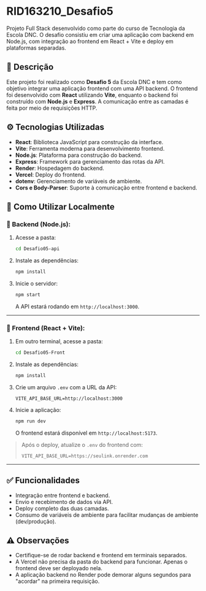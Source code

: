 # RID163210_Desafio5

Projeto Full Stack desenvolvido como parte do curso de Tecnologia da Escola DNC. O desafio consistiu em criar uma aplicação com backend em Node.js, com integração ao frontend em React + Vite e deploy em plataformas separadas.

## 📌 Descrição

Este projeto foi realizado como **Desafio 5** da Escola DNC e tem como objetivo integrar uma aplicação frontend com uma API backend. O frontend foi desenvolvido com **React** utilizando **Vite**, enquanto o backend foi construído com **Node.js** e **Express**. A comunicação entre as camadas é feita por meio de requisições HTTP.


## ⚙️ Tecnologias Utilizadas

- **React**: Biblioteca JavaScript para construção da interface.
- **Vite**: Ferramenta moderna para desenvolvimento frontend.
- **Node.js**: Plataforma para construção do backend.
- **Express**: Framework para gerenciamento das rotas da API.
- **Render**: Hospedagem do backend.
- **Vercel**: Deploy do frontend.
- **dotenv**: Gerenciamento de variáveis de ambiente.
- **Cors e Body-Parser**: Suporte à comunicação entre frontend e backend.

## 🚀 Como Utilizar Localmente

### 🔹 Backend (Node.js):

1. Acesse a pasta:

   ```bash
   cd Desafio05-api
   ```

2. Instale as dependências:

   ```bash
   npm install
   ```

3. Inicie o servidor:

   ```bash
   npm start
   ```

   A API estará rodando em `http://localhost:3000`.

---

### 🔹 Frontend (React + Vite):

1. Em outro terminal, acesse a pasta:

   ```bash
   cd Desafio05-Front
   ```

2. Instale as dependências:

   ```bash
   npm install
   ```

3. Crie um arquivo `.env` com a URL da API:

   ```env
   VITE_API_BASE_URL=http://localhost:3000
   ```

4. Inicie a aplicação:

   ```bash
   npm run dev
   ```

   O frontend estará disponível em `http://localhost:5173`.

> Após o deploy, atualize o `.env` do frontend com:
>
> ```env
> VITE_API_BASE_URL=https://seulink.onrender.com
> ```

---

## ✅ Funcionalidades

- Integração entre frontend e backend.
- Envio e recebimento de dados via API.
- Deploy completo das duas camadas.
- Consumo de variáveis de ambiente para facilitar mudanças de ambiente (dev/produção).

## ⚠️ Observações

- Certifique-se de rodar backend e frontend em terminais separados.
- A Vercel não precisa da pasta do backend para funcionar. Apenas o frontend deve ser deployado nela.
- A aplicação backend no Render pode demorar alguns segundos para "acordar" na primeira requisição.
